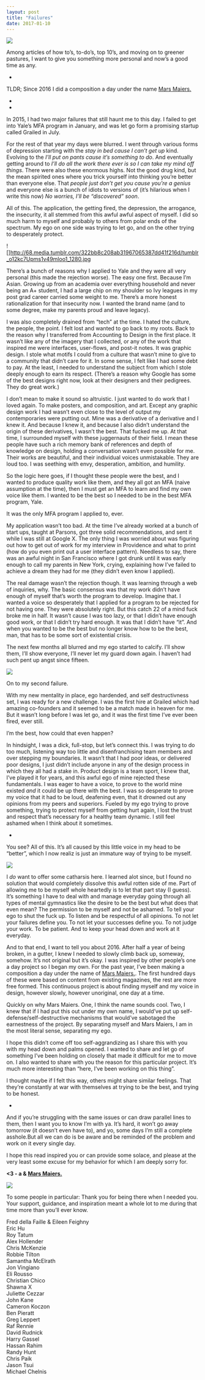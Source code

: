 ```yaml
---
layout: post
title: "Failures"
date: 2017-01-10
---
```


![](/images/postsimg/365/mm.jpg)

Among articles of how to’s, to-do’s, top 10’s, and moving on to greener pastures, I want to give you something more personal and now’s a good time as any.

-
TLDR; Since 2016 I did a composition a day under the name [Mars Maiers.](http://marsmaiers.com/)

-


-

In 2015, I had two major failures that still haunt me to this day. I failed to get into Yale’s MFA program in January, and was let go form a promising startup called Grailed in July.

For the rest of that year my days were blurred. I went through various forms of depression starting with the *stay in bed cause I can’t get up* kind. Evolving to the *I’ll put on pants cause it’s something to do*. And eventually getting around to *I’ll do all the work there ever is so I can take my mind off things*. There were also these enormous highs. Not the good drug kind, but the mean spirited ones where you trick yourself into thinking you’re better than everyone else. That *people just don’t get you cause you’re a genius* and everyone else is a bunch of idiots to versions of  (it’s hilarious when I write this now) *No worries, I’ll be “discovered” soon*.

All of this. The application, the getting fired, the depression, the arrogance, the insecurity, it all stemmed from this awful awful aspect of myself. I did so much harm to myself and probably to others from polar ends of the spectrum. My ego on one side was trying to let go, and on the other trying to desperately protect.

![]http://68.media.tumblr.com/322bb8c208ab31967065387dd41f216d/tumblr_o12kc7Upms1v49mloo1_1280.jpg
<!-- ![](/images/postsimg/365/set1.jpg) -->

There’s a bunch of reasons why I applied to Yale and they were all very personal (this made the rejection worse). The easy one first. Because I’m Asian. Growing up from an academia over everything household and never being an A+ student, I had a large chip on my shoulder so Ivy leagues in my post grad career carried some weight to me. There’s a more honest rationalization for that insecurity now. I wanted the brand name (and to some degree, make my parents proud and leave legacy).

I was also completely drained from “tech” at the time. I hated the culture, the people, the point. I felt lost and wanted to go back to my roots. Back to the reason why I transferred from Accounting to Design in the first place. It wasn’t like any of the imagery that I collected, or any of the work that inspired me were interfaces, user-flows, and post-it notes. It was graphic design. I stole what motifs I could from a culture that wasn’t mine to give to a community that didn’t care for it. In some sense, I felt like I had some debt to pay. At the least, I needed to understand the subject from which I stole deeply enough to earn its respect. (There’s a reason why Google has some of the best designs right now, look at their designers and their pedigrees. They do great work.)

I don’t mean to make it sound so altruistic. I just wanted to do work that I loved again. To make posters, and composition, and art. Except any graphic design work I had wasn’t even close to the level of output my contemporaries were putting out. Mine was a derivative of a derivative and I knew it. And because I knew it, and because I also didn’t understand the origin of these derivatives, I wasn’t the best. That fucked me up. At that time, I surrounded myself with these juggernauts of their field. I mean these people have such a rich memory bank of references and depth of knowledge on design, holding a conversation wasn’t even possible for me. Their works are beautiful, and their individual voices unmistakable. They are loud too. I was seething with envy, desperation, ambition, and humility.

So the logic here goes, if I thought these people were the best, and I wanted to produce quality work like them, and they all got an MFA (naive assumption at the time), then I must get an MFA to learn and find my own voice like them. I wanted to be the best so I needed to be in the best MFA program, Yale.

It was the only MFA program I applied to, ever.

My application wasn’t too bad. At the time I’ve already worked at a bunch of start ups, taught at Parsons, got three solid recommendations, and sent it while I was still at Google X. The only thing I was worried about was figuring out how to get out of work for my interview in Providence and what to print (how do you even print out a user interface pattern). Needless to say, there was an awful night in San Francisco where I got drunk until it was early enough to call my parents in New York, crying, explaining how I’ve failed to achieve a dream they had for me (they didn’t even know I applied).

The real damage wasn’t the rejection though. It was learning through a web of inquiries, why. The basic consensus was that my work didn’t have enough of myself that’s worth the program to develop. Imagine that. I wanted a voice so desperately that I applied for a program to be rejected for not having one. They were absolutely right. But this catch 22 of a mind fuck broke me in half. It wasn’t cause I was too lazy, or that I didn’t have enough good work, or that I didn’t try hard enough. It was that I didn’t have “it”. And when you wanted to be the best but no longer know how to be the best, man, that has to be some sort of existential crisis.

The next few months all blurred and my ego started to calcify. I’ll show them, I’ll show everyone, I’ll never let my guard down again. I haven’t had such pent up angst since fifteen.

![](/images/postsimg/365/set2.jpg)

On to my second failure.

With my new mentality in place, ego hardended, and self destructivness set, I was ready for a new challenge. I was the first hire at Grailed which had amazing co-founders and it seemed to be a match made in heaven for me. But it wasn’t long before I was let go, and it was the first time I’ve ever been fired, ever still.

I’m the best, how could that even happen?

In hindsight, I was a dick, full-stop, but let’s connect this. I was trying to do too much, listening way too little and disenfranchising team members and over stepping my boundaries. It wasn’t that I had poor ideas, or delivered poor designs, I just didn’t include anyone in any of the design process in which they all had a stake in. Product design is a team sport, I knew that, I’ve played it for years, and this awful ego of mine rejected these fundamentals. I was eager to have a voice, to prove to the world mine existed *and* it could be up there with the best. I was so desperate to prove my voice that it had to be loud, deafening even, that it drowned out any opinions from my peers and superiors. Fueled by my ego trying to prove something, trying to protect myself from getting hurt again, I lost the trust and respect that’s necessary for a healthy team dynamic. I still feel ashamed when I think about it sometimes.

-

You see? All of this. It’s all caused by this little voice in my head to be “better”, which I now realiz is just an immature way of trying to be myself.

![](/images/postsimg/365/set3.jpg)

I *do* want to offer some catharsis here. I learned alot since, but I found no solution that would completely dissolve this awful rotten side of me. Part of allowing me to be myself whole heartedly is to let that part stay (I guess). It’s something I have to deal with and manage everyday going through all types of mental gymnastics like the desire to be the best but what does that even mean? The permission to be myself and not be ashamed. To tell your ego to shut the fuck up. To listen and be respectful of all opinions. To not let your failures define you. To not let your successes define you. To not judge your work. To be patient. And to keep your head down and work at it everyday.

And to that end, I want to tell you about 2016. After half a year of being broken, in a gutter, I knew I needed to slowly climb back up, someway, somehow. It’s not original but it’s okay. I was inspired by other people’s one a day project so I began my own. For the past year, I’ve been making a composition a day under the name of [Mars Maiers.](http://marsmaiers.com/). The first hundred days of these were based on content from existing magazines, the rest are more free formed. This continuous project is about finding myself and my voice in design, however slowly, however unoriginal, one day at a time.

Quickly on why Mars Maiers. One, I think the name sounds cool. Two, I knew that if I had put this out under my own name, I would’ve put up self-defense/self-destructive mechanisms that would’ve sabotaged the earnestness of the project. By separating myself and Mars Maiers, I am in the most literal sense, separating my ego.

I hope this didn’t come off too self-aggrandizing as I share this with you with my head down and palms opened. I wanted to share and let go of something I’ve been holding on closely that made it difficult for me to move on. I also wanted to share with you the reason for this particular project. It’s much more interesting than “here, I’ve been working on this thing”.  

I thought maybe if I felt this way, others might share similar feelings. That they’re constantly at war with themselves at trying to be the best, and trying to be honest.

-

And if you’re struggling with the same issues or can draw parallel lines to them, then I want you to know I’m with ya. It’s hard, it won’t go away tomorrow (it doesn’t even have to), and yo, some days I’m still a complete asshole.But all we can do is be aware and be reminded of the problem and work on it every single day.

I hope this read inspired you or can provide some solace, and please at the very least some excuse for my behavior for which I am deeply sorry for.

**<3 - a & [Mars Maiers.](http://marsmaiers.com/)**



![](/images/postsimg/365/set4.jpg)

To some people in particular: Thank you for being there when I needed you. Your support, guidance, and inspiration meant a whole lot to me during that time more than you’ll ever know.


Fred della Faille & Eileen Feighny<br>
Eric Hu<br>
Roy Tatum<br>
Alex Hollender<br>
Chris McKenzie<br>
Robbie Tilton<br>
Samantha McElrath<br>
Jon Vingiano<br>
Eli Rousso<br>
Christian Chico<br>
Shawna X<br>
Juliette Cezzar<br>
John Kane<br>
Cameron Koczon<br>
Ben Pieratt<br>
Greg Leppert<br>
Raf Rennie<br>
David Rudnick<br>
Harry Gassel<br>
Hassan Rahim<br>
Randy Hunt<br>
Chris Paik<br>
Jason Tsui<br>
Michael Chelnis<br>
